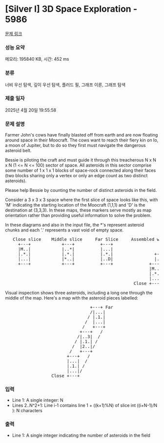 # [Silver I] 3D Space Exploration - 5986 

[문제 링크](https://www.acmicpc.net/problem/5986) 

### 성능 요약

메모리: 195840 KB, 시간: 452 ms

### 분류

너비 우선 탐색, 깊이 우선 탐색, 플러드 필, 그래프 이론, 그래프 탐색

### 제출 일자

2025년 4월 20일 19:55:58

### 문제 설명

<p>Farmer John's cows have finally blasted off from earth and are now floating around space in their Moocraft. The cows want to reach their fiery kin on Io, a moon of Jupiter, but to do so they first must navigate the dangerous asteroid belt.</p>

<p>Bessie is piloting the craft and must guide it through this treacherous N x N x N (1 <= N <= 100) sector of space. All asteroids in this sector comprise some number of 1 x 1 x 1 blocks of space-rock connected along their faces (two blocks sharing only a vertex or only an edge count as two distinct asteroids).</p>

<p>Please help Bessie by counting the number of distinct asteroids in the field.</p>

<p>Consider a 3 x 3 x 3 space where the first slice of space looks like this, with 'M' indicating the starting location of the Moocraft (1,1,1) and 'D' is the destination at (3,3,3). In these maps, these markers serve mostly as map orientation rather than providing useful information to solve the problem.</p>

<p>In these diagrams and also in the input file, the *'s represent asteroid chunks and each '.' represents a vast void of empty space.</p>

<pre>   Close slice    Middle slice     Far Slice     Assembled with overlaps
     +---+            +---+          +---+                  +---+ Far
     |M..|            |..*|          |...|                  |...|
     |.*.|            |.*.|          |.*.|                +---+.|
     |...|            |*..|          |..D|                |..*|D|
     +---+            +---+          +---+              +---+.|-+
                                                        |M..|.|
                                                        |.*.|-+
                                                        |...|
                                                  Close +---+</pre>

<p>Visual inspection shows three asteroids, including a long one through the middle of the map. Here's a map with the asteroid pieces labelled:</p>

<pre>                                 +---+ Far
                                 /|...|
                                / |.1.|
                               /  |...|
                              /   +---+
                             +---+   /
                            /|..3|  /  
                           / |.1.| /
                          /  |2..|/
                         /   +---+
                        +---+   /
                        |...|  /
                        |.1.| /
                        |...|/
                  Close +---+</pre>

### 입력 

 <ul>
	<li>Line 1: A single integer: N</li>
	<li>Lines 2..N^2+1: Line i-1 contains line 1 + ((k+1)%N) of slice int ((i+N-1)/N ): N characters</li>
</ul>

<p> </p>

### 출력 

 <ul>
	<li>Line 1: A single integer indicating the number of asteroids in the field</li>
</ul>

<p> </p>

